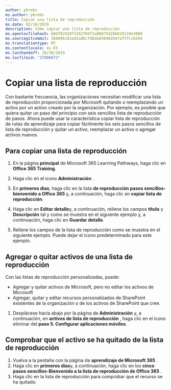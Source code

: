 ```yaml
---
author: pkrebs
ms.author: pkrebs
title: Copiar una lista de reproducción
ms.date: 02/18/2019
description: Cómo copiar una lista de reproducción
ms.openlocfilehash: b8df82928f3162704f1a86675d28b810119e3980
ms.sourcegitcommit: 3b8896c81ad2adbcfdbda658482847af5fccb264
ms.translationtype: MT
ms.contentlocale: es-ES
ms.lasthandoff: 10/30/2019
ms.locfileid: "37886873"
---
```

# <a name="copy-a-playlist"></a>Copiar una lista de reproducción
Con bastante frecuencia, las organizaciones necesitan modificar una lista de reproducción proporcionada por Microsoft quitando o reemplazando un activo por un activo creado por la organización. Por ejemplo, es posible que quiera quitar un paso del principio con seis sencillos lista de reproducción de pasos. Ahora puede usar la característica copiar lista de reproducción de rutas de aprendizaje para copiar fácilmente los seis pasos sencillos de lista de reproducción y quitar un activo, reemplazar un activo o agregar activos nuevos. 

## <a name="to-copy-a-playlist"></a>Para copiar una lista de reproducción

1. En la página **principal** de Microsoft 365 Learning Pathways, haga clic en **Office 365 Training**.
2. Haga clic en el icono **Administración** .
3. En **primeros días**, haga clic en la lista **de reproducción pasos sencillos-bienvenido a Office 365** y, a continuación, haga clic en **copiar lista de reproducción**. 
4. Haga clic en **Editar detalle**y, a continuación, rellene los campos **título** y **Descripción** tal y como se muestra en el siguiente ejemplo y, a continuación, haga clic en **Guardar detalle**.  
 
4.  Rellene los campos de la lista de reproducción como se muestra en el siguiente ejemplo. Puede dejar el icono predeterminado para este ejemplo. 


## <a name="add-or-remove-assets-from-a-playlist"></a>Agregar o quitar activos de una lista de reproducción
Con las listas de reproducción personalizadas, puede:

- Agregar y quitar activos de Microsoft, pero no editar los activos de Microsoft
- Agregar, quitar y editar recursos personalizados de SharePoint existentes de la organización o de los activos de SharePoint que cree. 

1. Desplácese hacia abajo por la página de **Administración** y, a continuación, en **activos de lista de reproducción** , haga clic en el icono eliminar del **paso 5. Configurar aplicaciones móviles**. 

## <a name="verify-the-asset-is-removed-from-the-playlist"></a>Comprobar que el activo se ha quitado de la lista de reproducción
1. Vuelva a la pestaña con la página de **aprendizaje de Microsoft 365** .
2. Haga clic en **primeros días**y, a continuación, haga clic en los **cinco pasos sencillos-Bienvenido a la lista de reproducción de Office 365** . 
3. Haga clic en la lista de reproducción para comprobar que el recurso se ha quitado.


